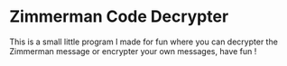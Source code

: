 # Zimmerman Code Decrypter
 This is a small little program I made for fun where you can decrypter the Zimmerman message or encrypter  your own messages, have fun !
